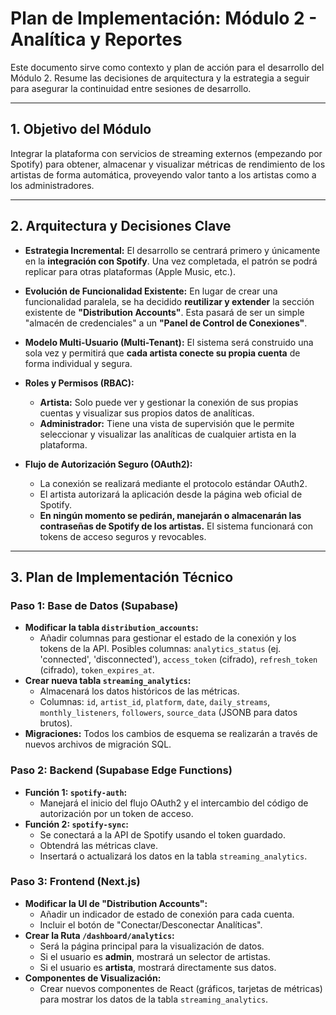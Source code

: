 # Plan de Implementación: Módulo 2 - Analítica y Reportes

Este documento sirve como contexto y plan de acción para el desarrollo del Módulo 2. Resume las decisiones de arquitectura y la estrategia a seguir para asegurar la continuidad entre sesiones de desarrollo.

---

## 1. Objetivo del Módulo

Integrar la plataforma con servicios de streaming externos (empezando por Spotify) para obtener, almacenar y visualizar métricas de rendimiento de los artistas de forma automática, proveyendo valor tanto a los artistas como a los administradores.

---

## 2. Arquitectura y Decisiones Clave

- **Estrategia Incremental:** El desarrollo se centrará primero y únicamente en la **integración con Spotify**. Una vez completada, el patrón se podrá replicar para otras plataformas (Apple Music, etc.).

- **Evolución de Funcionalidad Existente:** En lugar de crear una funcionalidad paralela, se ha decidido **reutilizar y extender** la sección existente de **"Distribution Accounts"**. Esta pasará de ser un simple "almacén de credenciales" a un **"Panel de Control de Conexiones"**.

- **Modelo Multi-Usuario (Multi-Tenant):** El sistema será construido una sola vez y permitirá que **cada artista conecte su propia cuenta** de forma individual y segura.

- **Roles y Permisos (RBAC):**
    - **Artista:** Solo puede ver y gestionar la conexión de sus propias cuentas y visualizar sus propios datos de analíticas.
    - **Administrador:** Tiene una vista de supervisión que le permite seleccionar y visualizar las analíticas de cualquier artista en la plataforma.

- **Flujo de Autorización Seguro (OAuth2):**
    - La conexión se realizará mediante el protocolo estándar OAuth2.
    - El artista autorizará la aplicación desde la página web oficial de Spotify.
    - **En ningún momento se pedirán, manejarán o almacenarán las contraseñas de Spotify de los artistas.** El sistema funcionará con tokens de acceso seguros y revocables.

---

## 3. Plan de Implementación Técnico

### Paso 1: Base de Datos (Supabase)

- **Modificar la tabla `distribution_accounts`:**
    - Añadir columnas para gestionar el estado de la conexión y los tokens de la API. Posibles columnas: `analytics_status` (ej. 'connected', 'disconnected'), `access_token` (cifrado), `refresh_token` (cifrado), `token_expires_at`.
- **Crear nueva tabla `streaming_analytics`:**
    - Almacenará los datos históricos de las métricas.
    - Columnas: `id`, `artist_id`, `platform`, `date`, `daily_streams`, `monthly_listeners`, `followers`, `source_data` (JSONB para datos brutos).
- **Migraciones:** Todos los cambios de esquema se realizarán a través de nuevos archivos de migración SQL.

### Paso 2: Backend (Supabase Edge Functions)

- **Función 1: `spotify-auth`:**
    - Manejará el inicio del flujo OAuth2 y el intercambio del código de autorización por un token de acceso.
- **Función 2: `spotify-sync`:**
    - Se conectará a la API de Spotify usando el token guardado.
    - Obtendrá las métricas clave.
    - Insertará o actualizará los datos en la tabla `streaming_analytics`.

### Paso 3: Frontend (Next.js)

- **Modificar la UI de "Distribution Accounts":**
    - Añadir un indicador de estado de conexión para cada cuenta.
    - Incluir el botón de "Conectar/Desconectar Analíticas".
- **Crear la Ruta `/dashboard/analytics`:**
    - Será la página principal para la visualización de datos.
    - Si el usuario es **admin**, mostrará un selector de artistas.
    - Si el usuario es **artista**, mostrará directamente sus datos.
- **Componentes de Visualización:**
    - Crear nuevos componentes de React (gráficos, tarjetas de métricas) para mostrar los datos de la tabla `streaming_analytics`.
